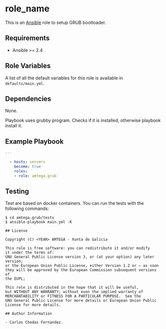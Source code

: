 # role_name

This is an [Ansible](http://www.ansible.com) role to setup GRUB bootloader.

## Requirements

- Ansible >= 2.4

## Role Variables

A list of all the default variables for this role is available in `defaults/main.yml`.

## Dependencies

None.

Playbook uses grubby program. Checks if it is installed, otherwise playbook install it.

## Example Playbook

```yaml
---

  - hosts: servers
    become: true
    roles:
    - role: amtega.grub
```


## Testing

Test are based on docker containers. You can run the tests with the following commands:

```shell
$ cd amtega.grub/tests
$ ansible-playbook main.yml -K

## License

Copyright (C) <YEAR> AMTEGA - Xunta de Galicia

This role is free software: you can redistribute it and/or modify
it under the terms of:
GNU General Public License version 3, or (at your option) any later version;
or the European Union Public License, either Version 1.2 or – as soon
they will be approved by the European Commission ­subsequent versions of
the EUPL;

This role is distributed in the hope that it will be useful,
but WITHOUT ANY WARRANTY; without even the implied warranty of
MERCHANTABILITY or FITNESS FOR A PARTICULAR PURPOSE.  See the
GNU General Public License for more details or European Union Public License for more details.

## Author Information

- Carlos Chedas Fernandez.

